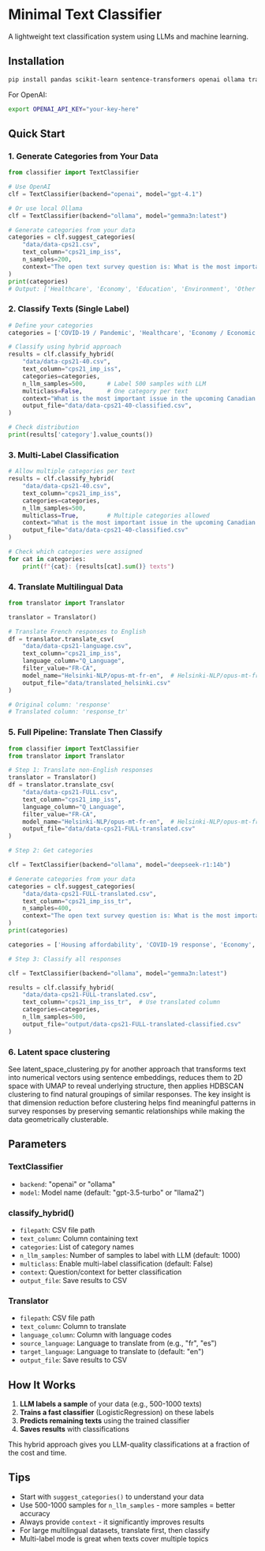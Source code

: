 # Minimal Text Classifier

A lightweight text classification system using LLMs and machine learning.

## Installation

```bash
pip install pandas scikit-learn sentence-transformers openai ollama transformers torch ipython umap-learn matplotlib sentencepiece
```

For OpenAI:
```bash
export OPENAI_API_KEY="your-key-here"
```

## Quick Start

### 1. Generate Categories from Your Data

```python
from classifier import TextClassifier

# Use OpenAI
clf = TextClassifier(backend="openai", model="gpt-4.1")

# Or use local Ollama
clf = TextClassifier(backend="ollama", model="gemma3n:latest")

# Generate categories from your data
categories = clf.suggest_categories(
    "data/data-cps21.csv",
    text_column="cps21_imp_iss",
    n_samples=200,
    context="The open text survey question is: What is the most important issue in the upcoming Canadian federal election? (answers in English or French)"
)
print(categories)
# Output: ['Healthcare', 'Economy', 'Education', 'Environment', 'Other']
```

### 2. Classify Texts (Single Label)

```python
# Define your categories
categories = ['COVID-19 / Pandemic', 'Healthcare', 'Economy / Economic Recovery', 'Environment / Climate Change', 'Taxes / Government Spending / Deficit', 'Housing / Affordability / Cost of Living', 'Government Leadership / Integrity / Transparency', 'Social Equality / Minority Rights', 'Education', 'Seniors / Senior Care', 'Child Care / Family Benefits', 'Immigration', 'National Unity / Canadian Values', 'Other / Miscellaneous']

# Classify using hybrid approach
results = clf.classify_hybrid(
    "data/data-cps21-40.csv",
    text_column="cps21_imp_iss",
    categories=categories,
    n_llm_samples=500,      # Label 500 samples with LLM
    multiclass=False,       # One category per text
    context="What is the most important issue in the upcoming Canadian federal election? (answers in English or French)",
    output_file="data/data-cps21-40-classified.csv",
)

# Check distribution
print(results['category'].value_counts())
```

### 3. Multi-Label Classification

```python
# Allow multiple categories per text
results = clf.classify_hybrid(
    "data/data-cps21-40.csv",
    text_column="cps21_imp_iss",
    categories=categories,
    n_llm_samples=500,
    multiclass=True,        # Multiple categories allowed
    context="What is the most important issue in the upcoming Canadian federal election? (answers in English or French)",
    output_file="data/data-cps21-40-classified.csv"
)

# Check which categories were assigned
for cat in categories:
    print(f"{cat}: {results[cat].sum()} texts")
```

### 4. Translate Multilingual Data

```python
from translator import Translator

translator = Translator()

# Translate French responses to English
df = translator.translate_csv(
    "data/data-cps21-language.csv",
    text_column="cps21_imp_iss",
    language_column="Q_Language",
    filter_value="FR-CA",
    model_name="Helsinki-NLP/opus-mt-fr-en",  # Helsinki-NLP/opus-mt-fr-en; facebook/nllb-200-distilled-600M
    output_file="data/translated_helsinki.csv"
)

# Original column: 'response'
# Translated column: 'response_tr'
```

### 5. Full Pipeline: Translate Then Classify

```python
from classifier import TextClassifier
from translator import Translator

# Step 1: Translate non-English responses
translator = Translator()
df = translator.translate_csv(
    "data/data-cps21-FULL.csv",
    text_column="cps21_imp_iss",
    language_column="Q_Language",
    filter_value="FR-CA",
    model_name="Helsinki-NLP/opus-mt-fr-en",  # Helsinki-NLP/opus-mt-fr-en; facebook/nllb-200-distilled-600M
    output_file="data/data-cps21-FULL-translated.csv"
)

# Step 2: Get categories

clf = TextClassifier(backend="ollama", model="deepseek-r1:14b")

# Generate categories from your data
categories = clf.suggest_categories(
    "data/data-cps21-FULL-translated.csv",
    text_column="cps21_imp_iss_tr",
    n_samples=400,
    context="The open text survey question is: What is the most important issue in the upcoming Canadian federal election? (answers in English or French)"
)
print(categories)

categories = ['Housing affordability', 'COVID-19 response', 'Economy', 'Climate change', 'Healthcare', 'Taxes', 'Indigenous rights', 'Education', 'Immigration', 'Social programs', 'Leadership and governance', 'Corruption and ethics', 'National unity', 'International relations']

# Step 3: Classify all responses

clf = TextClassifier(backend="ollama", model="gemma3n:latest")

results = clf.classify_hybrid(
    "data/data-cps21-FULL-translated.csv",
    text_column="cps21_imp_iss_tr",  # Use translated column
    categories=categories,
    n_llm_samples=500,
    output_file="output/data-cps21-FULL-translated-classified.csv"
)

```

### 6. Latent space clustering

See latent_space_clustering.py for another approach that transforms text into numerical vectors using sentence embeddings, reduces them to 2D space with UMAP to reveal underlying structure, then applies HDBSCAN clustering to find natural groupings of similar responses. The key insight is that dimension reduction before clustering helps find meaningful patterns in survey responses by preserving semantic relationships while making the data geometrically clusterable.

## Parameters

### TextClassifier

- `backend`: "openai" or "ollama"
- `model`: Model name (default: "gpt-3.5-turbo" or "llama2")

### classify_hybrid()

- `filepath`: CSV file path
- `text_column`: Column containing text
- `categories`: List of category names  
- `n_llm_samples`: Number of samples to label with LLM (default: 1000)
- `multiclass`: Enable multi-label classification (default: False)
- `context`: Question/context for better classification
- `output_file`: Save results to CSV

### Translator

- `filepath`: CSV file path
- `text_column`: Column to translate
- `language_column`: Column with language codes
- `source_language`: Language to translate from (e.g., "fr", "es")
- `target_language`: Language to translate to (default: "en")
- `output_file`: Save results to CSV

## How It Works

1. **LLM labels a sample** of your data (e.g., 500-1000 texts)
2. **Trains a fast classifier** (LogisticRegression) on these labels
3. **Predicts remaining texts** using the trained classifier
4. **Saves results** with classifications

This hybrid approach gives you LLM-quality classifications at a fraction of the cost and time.

## Tips

- Start with `suggest_categories()` to understand your data
- Use 500-1000 samples for `n_llm_samples` - more samples = better accuracy
- Always provide `context` - it significantly improves results
- For large multilingual datasets, translate first, then classify
- Multi-label mode is great when texts cover multiple topics